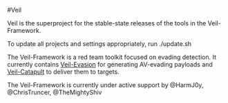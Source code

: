 #Veil

Veil is the superproject for the stable-state releases of the tools in the Veil-Framework.


To update all projects and settings appropriately, run ./update.sh


The Veil-Framework is a red team toolkit focused on evading detection. It currently contains [Veil-Evasion](https://github.com/Veil-Framework/Veil-Evasion) for generating AV-evading payloads and [Veil-Catapult](https://github.com/Veil-Framework/Veil-Catapult) to deliver them to targets.


The Veil-Framework is currently under active support by @HarmJ0y, @ChrisTruncer, @TheMightyShiv

